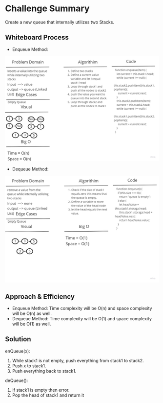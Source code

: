 # Challenge Summary

Create a new queue that internally utilizes two Stacks.

## Whiteboard Process

- Enqueue Method:

![Enqueue Method](./assets/Psuedo-Queue-Enqueue.jpg)

- Dequeue Method:

![Dequeue Method](./assets/Psuedo-Queue-Dequeue.jpg)

## Approach & Efficiency

- Enqueue Method: Time complexity will be O(n) and space complexity will be O(n) as well.
- Dequeue Method: Time complexity will be O(1) and space complexity will be O(1) as well.

## Solution

enQueue(x):

1. While stack1 is not empty, push everything from stack1 to stack2.
2. Push x to stack1.
3. Push everything back to stack1.

deQueue():

1. If stack1 is empty then error.
2. Pop the head of stack1 and return it
